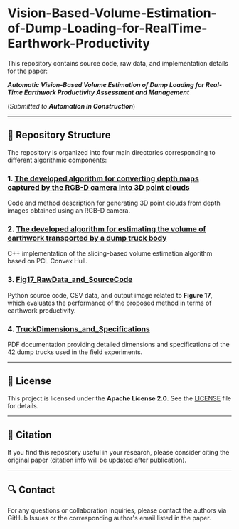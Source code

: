 # Vision-Based-Volume-Estimation-of-Dump-Loading-for-RealTime-Earthwork-Productivity

This repository contains source code, raw data, and implementation details for the paper:

***Automatic Vision-Based Volume Estimation of Dump Loading for Real-Time Earthwork Productivity Assessment and Management***  

(*Submitted to* ***Automation in Construction***)

---

## 🔧 Repository Structure

The repository is organized into four main directories corresponding to different algorithmic components:

### 1. [The developed algorithm for converting depth maps captured by the RGB-D camera into 3D point clouds](./1.The%20developed%20algorithm%20for%20converting%20depth%20maps%20captured%20by%20the%20RGB-D%20camera%20into%203D%20point%20clouds/)
Code and method description for generating 3D point clouds from depth images obtained using an RGB-D camera.

### 2. [The developed algorithm for estimating the volume of earthwork transported by a dump truck body](./2.The%20developed%20algorithm%20for%20estimating%20the%20volume%20of%20earthwork%20transported%20by%20a%20dump%20truck%20body/)
C++ implementation of the slicing-based volume estimation algorithm based on PCL Convex Hull.

### 3. [Fig17_RawData_and_SourceCode](./3.Fig17_RawData_and_SourceCode/)
Python source code, CSV data, and output image related to **Figure 17**, which evaluates the performance of the proposed method in terms of earthwork productivity.

### 4. [TruckDimensions_and_Specifications](./4.TruckDimensions_and_Specifications/)
PDF documentation providing detailed dimensions and specifications of the 42 dump trucks used in the field experiments.

---

## 📄 License

This project is licensed under the **Apache License 2.0**. See the [LICENSE](./LICENSE) file for details.

---

## 🔗 Citation

If you find this repository useful in your research, please consider citing the original paper (citation info will be updated after publication).

---

## 🔍 Contact

For any questions or collaboration inquiries, please contact the authors via GitHub Issues or the corresponding author's email listed in the paper.
